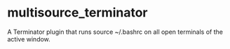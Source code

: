 # multisource_terminator
A Terminator plugin that runs source ~/.bashrc on all open terminals of the active window.
